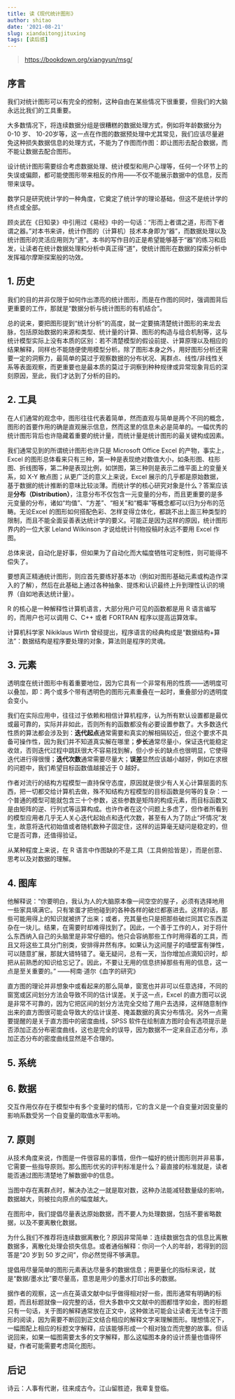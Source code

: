 ```yaml
---
title: 读《现代统计图形》
author: shitao
date: '2021-08-21'
slug: xiandaitongjituxing
tags: [读后感]
---
```


> https://bookdown.org/xiangyun/msg/

## 序言

我们对统计图形可以有完全的控制，这种自由在某些情况下很重要，但我们的大脑永远比我们的工具重要。

大多数情况下，将连续数据分组是很糟糕的数据处理方式，例如将年龄数据分为0-10 岁、 10-20岁等，这一点在作图的数据预处理中尤其常见，我们应该尽量避免这种损失数据信息的处理方式，不能为了作图而作图：即让图形去配合数据，而不能让数据去配合图形。

设计统计图形需要综合考虑数据处理、统计模型和用户心理等，任何一个环节上的失误或偏颇，都可能使图形带来相反的作用——不仅不能展示数据中的信息，反而带来误导。

数学只是研究统计学的一种角度，它奠定了统计学的理论基础，但这不是统计学的终点或全部。

顾炎武在《日知录》中引用过《易经》中的一句话：“形而上者谓之道，形而下者谓之器。”对本书来讲，统计作图的（计算机）技术本身即为“器”，而数据处理以及统计图形的灵活应用则为“道”。本书的写作目的正是希望能够基于“器”的练习和启发，让读者在统计数据处理和分析中真正得“道”，使统计图形在数据的探索分析中发挥福尔摩斯探案般的功效。

## 1. 历史

我们的目的并非仅限于如何作出漂亮的统计图形，而是在作图的同时，强调图背后更重要的工作，那就是“数据分析与统计图形的有机结合”。

总的说来，要把图形提到“统计分析”的高度，就一定要搞清楚统计图形的来龙去脉，包括原始数据的来源和类型、统计量的计算、图形的构造与组合机制等，这与统计模型实际上没有本质的区别：若不清楚模型的假设前提、计算原理以及相应的结果解释，同样也不能随便使用模型分析。除了图形本身之外，用好图形分析还需要一定的洞察力，最简单的莫过于观察数据的分布状况、离群点、线性/非线性关系等表面观察，而更重要也是最本质的莫过于洞察到种种规律或异常现象背后的深刻原因，至此，我们才达到了分析的目的。

## 2. 工具

在人们通常的观念中，图形往往代表着简单，然而直观与简单是两个不同的概念，图形的首要作用的确是直观展示信息，然而这里的信息未必是简单的。一幅优秀的统计图形背后也许隐藏着重要的统计量，而统计量是统计图形的最关键构成因素。

我们通常见到的所谓统计图形也许只是 Microsoft Office Excel 的产物，事实上，Excel 的图形总体看来只有三种，第一种是表现绝对数值大小，如条形图、柱形图、折线图等，第二种是表现比例，如饼图，第三种则是表示二维平面上的变量关系，如 X-Y 散点图；从更广泛的意义上来说，Excel 展示的几乎都是原始数据，基于数据的统计推断的意味比较淡薄。而统计学的核心研究对象是什么？答案应该是**分布（Distribution）**，注意分布不仅包含一元变量的分布，而且更重要的是多元变量的分布，诸如“均值”、“方差”、“相关”和“概率”等概念都可以归为分布的范畴。无论Excel 的图形如何搭配色彩、怎样变得立体化，都跳不出上面三种类型的限制，而且不能全面妥善表达统计学的要义。可能正是因为这样的原因，统计图形界内的一位大家 Leland Wilkinson 才说给统计刊物投稿时永远不要用 Excel 作图。

总体来说，自动化是好事，但如果为了自动化而大幅度牺牲可定制性，则可能得不偿失了。

要想真正精通统计图形，则应首先要练好基本功（例如对图形基础元素或构造作深入的了解），然后在此基础上通过各种抽象、提炼和认识最终上升到理性认识的境界（自如地表达统计量）。

R 的核心是一种解释性计算机语言，大部分用户可见的函数都是用 R 语言编写的，而用户也可以调用 C、C++ 或者 FORTRAN 程序以提高运算效率。

计算机科学家 Nikiklaus Wirth 曾经提出，程序语言的经典构成是“数据结构+算法”：数据结构是程序要处理的对象，算法则是程序的灵魂。

## 3. 元素

透明度在统计图形中有着重要地位，因为它具有一个非常有用的性质——透明度可以叠加，即：两个或多个带有透明色的图形元素重叠在一起时，重叠部分的透明度会变小。

我们在实际应用中，往往过于依赖和相信计算机程序，认为所有默认设置都是最优或最可靠的，实际并非如此，否则所有的函数都没有必要设置参数了。大多数迭代性质的算法都会涉及到：**迭代起点**通常需要和真实的解相隔较近，但这个要求不具备可操作性，因为我们并不知道真实解在哪里；**步长**通常尽量小，保证迭代能稳定收敛，否则迭代过程中跳跃很大不容易找到解，但小步长的缺点也很明显，它使得迭代进行得很慢；**迭代次数**通常需要尽量大；**误差**显然应该越小越好，例如在求根的问题中，我们希望目标函数值越接近于 0 越好。

作者对流行的结构方程模型一直持保守态度，原因就是很少有人关心计算层面的东西，把一切都交给计算机去做，殊不知结构方程模型的目标函数是何等的复杂：一个普通的模型可能就包含三十个参数，这些参数是矩阵的构成元素，而目标函数又是由矩阵的逆、行列式等运算构成。也许作者在这个问题上多虑了，但作者所看到的模型应用者几乎无人关心迭代起始点和迭代次数，甚至有人为了防止“坏情况”发生，故意将迭代初始值或者随机数种子固定住，这样的运算毫无疑问是稳定的，但它是否可靠，还值得验证。

从某种程度上来说，在 R 语言中作图缺的不是工具（工具俯拾皆是），而是创意、思考以及对数据的理解。

## 4. 图库

他解释说：“你要明白，我认为人的大脑原本像一间空空的屋子，必须有选择地用一些家具填满它。只有笨蛋才把他碰到的各种各样的破烂都塞进去。这样的话，那些可能用得上的知识就被挤了出来；或者，充其量也只是把那些破烂同其它东西混杂在一块儿。结果，在需要时却难得找到了。因此，一个善于工作的人，对于将什么东西纳入自己的头脑里是非常仔细的。他只会容纳那些工作时用得着的工具，而且又将这些工具分门别类，安排得井然有序。如果认为这间屋子的墙壁富有弹性，可以随意扩展，那就大错特错了。毫无疑问，总有一天，当你增加点滴知识时，却把从前熟悉的知识给忘记了。因此，不要让无用的信息挤掉那些有用的信息，这一点是至关重要的。” ——柯南·道尔《血字的研究》

直方图的理论并非想象中或看起来的那么简单，窗宽也并非可以任意选择，不同的窗宽或区间划分方法会导致不同的估计误差。关于这一点，Excel 的直方图可以说是非常不可靠的，因为它把区间的划分方法完全交给了用户去选择，这样随意制作出来的直方图很可能会导致大的估计误差、掩盖数据的真实分布情况。另外一点需要提醒的是关于直方图中的密度曲线，SPSS 软件在绘制直方图时会有选项提示是否添加正态分布密度曲线，这也是完全的误导，因为数据不一定来自正态分布，添加正态分布的密度曲线显然是不合理的。

## 5. 系统

## 6. 数据

交互作用仅存在于模型中有多个变量时的情形，它的含义是一个自变量对因变量的影响系数受另一个自变量的取值水平影响。

## 7. 原则

从技术角度来说，作图是一件很容易的事情，但作一幅好的统计图形则并非易事，它需要一些指导原则。那么图形优劣的评判标准是什么？最直接的标准就是，读者能否通过图形清楚地了解数据中的信息。

当图中存在离群点时，解决办法之一就是取对数，这种办法能减轻数量级的影响，数据越大，则被拉向原点的幅度越大。

在图形中，我们提倡尽量表达原始数据，而不要人为处理数据，包括不要省略数据，以及不要离散化数据。

为什么我们不推荐将连续数据离散化？原因非常简单：连续数据包含的信息比离散数据多，离散化处理会损失信息。或者通俗解释：你问一个人的年龄，若得到的回答是“20 岁到 50 岁之间”，你必然觉得不够满意。

提倡用尽量简单的图形元素表达尽量多的数据信息；用更量化的指标来说，就是“数据/墨水比”要尽量高，意思是用少的墨水打印出多的数据。

据作者的观察，这一点在英语文献中似乎做得相对好一些，图形通常有明确的标题，而且标题就像一段完整的话，但大多数中文文献中的图都惜字如金，图的标题只有一句话，关于图的解释通常放在正文中，这种做法可能会让读者无法专注于图形的阅读，因为需要不断回到正文结合相应的解释文字来理解图形。理想情况下，一幅图配上相应的标题文字解释，应该能够形成一个相对独立而完整的故事。但话说回来，如果一幅图需要太多的文字解释，那么这幅图本身的设计质量也值得怀疑，作者可能需要考虑简化图形。

## 后记

诗云：人事有代谢，往来成古今。江山留胜迹，我辈复登临。

